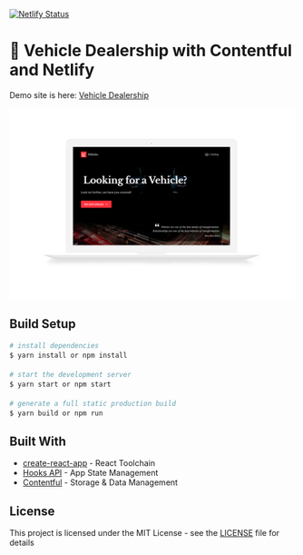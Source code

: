[![Netlify Status](https://api.netlify.com/api/v1/badges/248c30e8-eb88-4b67-a332-b427da25bd1b/deploy-status)](https://app.netlify.com/sites/vehicle-dealership/deploys)

# 🚗 Vehicle Dealership with Contentful and Netlify

Demo site is here: [Vehicle Dealership](https://vehicle-dealership.netlify.com/)

![screenshot of site](./src/assets/images/mockup.png 'Vehicle Dealership site mockup')

## Build Setup

```bash
# install dependencies
$ yarn install or npm install

# start the development server
$ yarn start or npm start

# generate a full static production build
$ yarn build or npm run
```

## Built With

- [create-react-app](https://github.com/facebook/create-react-app) - React Toolchain
- [Hooks API](https://reactjs.org/docs/hooks-intro.html) - App State Management
- [Contentful](https://www.contentful.com/) - Storage & Data Management

## License

This project is licensed under the MIT License - see the [LICENSE](LICENSE) file for details
